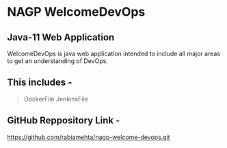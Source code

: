 # NAGP WelcomeDevOps
## Java-11 Web Application 

WelcomeDevOps is java web application intended to include all major areas to get an understanding of DevOps.

## This includes -

>  DockerFile 
>  JenkinsFile 

## GitHub Reppository Link - 
  https://github.com/rabiamehta/nagp-welcome-devops.git
  
